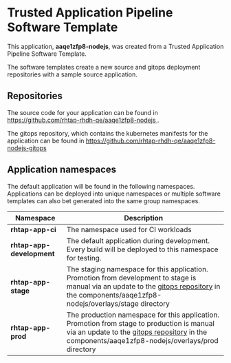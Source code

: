 # Trusted Application Pipeline Software Template

This application, **aaqe1zfp8-nodejs**, was created from a Trusted Application Pipeline Software Template.

The software templates create a new source and gitops deployment repositories with a sample source application. 

## Repositories

The source code for your application can be found in [https://github.com/rhtap-rhdh-qe/aaqe1zfp8-nodejs ](https://github.com/rhtap-rhdh-qe/aaqe1zfp8-nodejs ).
 
The gitops repository, which contains the kubernetes manifests for the application can be found in 
[https://github.com/rhtap-rhdh-qe/aaqe1zfp8-nodejs-gitops ](https://github.com/rhtap-rhdh-qe/aaqe1zfp8-nodejs-gitops ) 

## Application namespaces 

The default application will be found in the following namespaces. Applications can be deployed into unique namespaces or multiple software templates can also bet generated into the same group namespaces.  

|  Namespace   |  Description   |  
| -------- | -------- |
| **rhtap-app-ci** | The namespace used for CI workloads |
| **rhtap-app-development** | The default application during development. Every build will be deployed to this namespace for testing. |
| **rhtap-app-stage** | The staging namespace for this application. Promotion from development to stage is manual via an update to the [gitops repository](https://github.com/rhtap-rhdh-qe/aaqe1zfp8-nodejs-gitops ) in the components/aaqe1zfp8-nodejs/overlays/stage directory |
| **rhtap-app-prod** | The production namespace for this application. Promotion from stage to production is manual via an update to the [gitops repository](https://github.com/rhtap-rhdh-qe/aaqe1zfp8-nodejs-gitops ) in the components/aaqe1zfp8-nodejs/overlays/prod directory |
